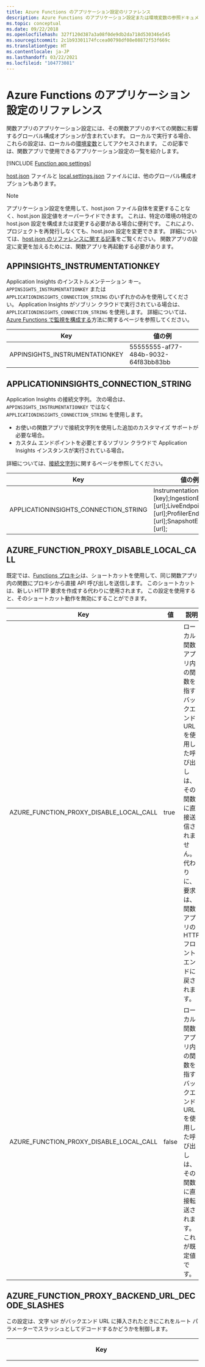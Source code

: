 ```yaml
---
title: Azure Functions のアプリケーション設定のリファレンス
description: Azure Functions のアプリケーション設定または環境変数の参照ドキュメントです。
ms.topic: conceptual
ms.date: 09/22/2018
ms.openlocfilehash: 327f120d387a3a08f0de9db2da718d530346e545
ms.sourcegitcommit: 2c1b93301174fccea00798df08e08872f53f669c
ms.translationtype: HT
ms.contentlocale: ja-JP
ms.lasthandoff: 03/22/2021
ms.locfileid: "104773081"
---
```

# <a name="app-settings-reference-for-azure-functions"></a>Azure Functions のアプリケーション設定のリファレンス

関数アプリのアプリケーション設定には、その関数アプリのすべての関数に影響するグローバル構成オプションが含まれています。 ローカルで実行する場合、これらの設定は、ローカルの[環境変数](functions-run-local.md#local-settings-file)としてアクセスされます。 この記事では、関数アプリで使用できるアプリケーション設定の一覧を紹介します。

[!INCLUDE [Function app settings](../../includes/functions-app-settings.md)]

[host.json](functions-host-json.md) ファイルと [local.settings.json](functions-run-local.md#local-settings-file) ファイルには、他のグローバル構成オプションもあります。

> [!NOTE]  
> アプリケーション設定を使用して、host.json ファイル自体を変更することなく、host.json 設定値をオーバーライドできます。 これは、特定の環境の特定の host.json 設定を構成または変更する必要がある場合に便利です。 これにより、プロジェクトを再発行しなくても、host.json 設定を変更できます。 詳細については、[host.json のリファレンスに関する記事](functions-host-json.md#override-hostjson-values)をご覧ください。 関数アプリの設定に変更を加えるためには、関数アプリを再起動する必要があります。

## <a name="appinsights_instrumentationkey"></a>APPINSIGHTS_INSTRUMENTATIONKEY

Application Insights のインストルメンテーション キー。 `APPINSIGHTS_INSTRUMENTATIONKEY` または `APPLICATIONINSIGHTS_CONNECTION_STRING` のいずれかのみを使用してください。 Application Insights がソブリン クラウドで実行されている場合は、`APPLICATIONINSIGHTS_CONNECTION_STRING` を使用します。 詳細については、[Azure Functions で監視を構成する](configure-monitoring.md)方法に関するページを参照してください。 

|Key|値の例|
|---|------------|
|APPINSIGHTS_INSTRUMENTATIONKEY|55555555-af77-484b-9032-64f83bb83bb|

## <a name="applicationinsights_connection_string"></a>APPLICATIONINSIGHTS_CONNECTION_STRING

Application Insights の接続文字列。 次の場合は、`APPINSIGHTS_INSTRUMENTATIONKEY` ではなく `APPLICATIONINSIGHTS_CONNECTION_STRING` を使用します。

+ お使いの関数アプリで接続文字列を使用した追加のカスタマイズ サポートが必要な場合。 
+ カスタム エンドポイントを必要とするソブリン クラウドで Application Insights インスタンスが実行されている場合。

詳細については、[接続文字列](../azure-monitor/app/sdk-connection-string.md)に関するページを参照してください。 

|Key|値の例|
|---|------------|
|APPLICATIONINSIGHTS_CONNECTION_STRING|InstrumentationKey=[key];IngestionEndpoint=[url];LiveEndpoint=[url];ProfilerEndpoint=[url];SnapshotEndpoint=[url];|

## <a name="azure_function_proxy_disable_local_call"></a>AZURE_FUNCTION_PROXY_DISABLE_LOCAL_CALL

既定では、[Functions プロキシ](functions-proxies.md)は、ショートカットを使用して、同じ関数アプリ内の関数にプロキシから直接 API 呼び出しを送信します。 このショートカットは、新しい HTTP 要求を作成する代わりに使用されます。 この設定を使用すると、そのショートカット動作を無効にすることができます。

|Key|値|説明|
|-|-|-|
|AZURE_FUNCTION_PROXY_DISABLE_LOCAL_CALL|true|ローカル関数アプリ内の関数を指すバックエンド URL を使用した呼び出しは、その関数に直接送信されません。 代わりに、要求は、関数アプリの HTTP フロントエンドに戻されます。|
|AZURE_FUNCTION_PROXY_DISABLE_LOCAL_CALL|false|ローカル関数アプリ内の関数を指すバックエンド URL を使用した呼び出しは、その関数に直接転送されます。 これが既定値です。 |

## <a name="azure_function_proxy_backend_url_decode_slashes"></a>AZURE_FUNCTION_PROXY_BACKEND_URL_DECODE_SLASHES

この設定は、文字 `%2F` がバックエンド URL に挿入されたときにこれをルート パラメーターでスラッシュとしてデコードするかどうかを制御します。 

|Key|値|説明|
|-|-|-|
|AZURE_FUNCTION_PROXY_BACKEND_URL_DECODE_SLASHES|true|エンコードされたスラッシュを含むルート パラメーターがデコードされます。 |
|AZURE_FUNCTION_PROXY_BACKEND_URL_DECODE_SLASHES|false|すべてのルート パラメーターは変更されずに渡されます。これは既定の動作です。 |

たとえば、`myfunction.com` ドメインの関数アプリ用の proxies.json ファイルを考えてみます。

```JSON
{
    "$schema": "http://json.schemastore.org/proxies",
    "proxies": {
        "root": {
            "matchCondition": {
                "route": "/{*all}"
            },
            "backendUri": "example.com/{all}"
        }
    }
}
```

`AZURE_FUNCTION_PROXY_BACKEND_URL_DECODE_SLASHES` が `true` に設定されている場合、URL `example.com/api%2ftest` は `example.com/api/test` に解決されます。 既定では、URL は `example.com/test%2fapi` のまま変更されません。 詳細については、[Functions プロキシ](functions-proxies.md)に関するページを参照してください。

## <a name="azure_functions_environment"></a>AZURE_FUNCTIONS_ENVIRONMENT

Functions ランタイムのバージョン 2.x 以降では、ランタイム環境に基づいてアプリの動作を構成します。 この値は初期化時に読み取られ、任意の値に設定できます。 ランタイムによって受け入れられるのは、`Development`、`Staging`、および `Production` の値のみです。 Azure での実行時にこのアプリケーション設定が存在しない場合、環境は `Production` と見なされます。 Azure のランタイム環境を `Production` 以外のものに変更する必要がある場合は、`ASPNETCORE_ENVIRONMENT` の代わりにこの設定を使用します。 ローカル コンピューターで実行している場合は、Azure Functions Core Tools により `AZURE_FUNCTIONS_ENVIRONMENT` が `Development` に設定されます。local.settings.json ファイルでこれをオーバーライドすることはできません。 詳細については、「[環境別の起動のクラスとメソッド](/aspnet/core/fundamentals/environments#environment-based-startup-class-and-methods)」を参照してください。

## <a name="azurefunctionsjobhost__"></a>AzureFunctionsJobHost__\*

Functions ランタイムのバージョン 2.x 以降では、現在の環境の [host.json](functions-host-json.md) 設定をアプリケーション設定でオーバーライドできます。 これらのオーバーライドは、`AzureFunctionsJobHost__path__to__setting` という名前のアプリケーション設定として表されます。 詳細については、「[host.json 値をオーバーライドする](functions-host-json.md#override-hostjson-values)」を参照してください。

## <a name="azurewebjobsdashboard"></a>AzureWebJobsDashboard

ログの保存と、それらをポータルの **[モニター]** タブに表示する、オプションのストレージ アカウントの接続文字列です。 この設定は、Azure Functions ランタイムのバージョン 1.x を対象とするアプリに対してのみ有効です。 このストレージ アカウントは、blob、キュー、およびテーブルをサポートする汎用的なものである必要があります。 詳しくは、「[ストレージ アカウントの要件](storage-considerations.md#storage-account-requirements)」をご覧ください。

|Key|値の例|
|---|------------|
|AzureWebJobsDashboard|DefaultEndpointsProtocol=https;AccountName=<name>;AccountKey=<key>|

> [!NOTE]
> より良いパフォーマンスとエクスペリエンスのために、ランタイムのバージョン 2.x 以降では、`AzureWebJobsDashboard` ではなく APPINSIGHTS_INSTRUMENTATIONKEY と App Insights を使用します。

## <a name="azurewebjobsdisablehomepage"></a>AzureWebJobsDisableHomepage

`true` は、関数アプリのルート URL 用に表示される既定のランディング ページを無効にすることを意味します。 既定値は `false` です。

|Key|値の例|
|---|------------|
|AzureWebJobsDisableHomepage|true|

このアプリ設定を省略するか、`false` に設定した場合、URL `<functionappname>.azurewebsites.net` の応答に対し、次の例のようなものが表示されます。

![関数アプリのランディング ページ](media/functions-app-settings/function-app-landing-page.png)

## <a name="azurewebjobsdotnetreleasecompilation&quot;></a>AzureWebJobsDotNetReleaseCompilation

`true` は、.NET コードのコンパイルにリリース モードを使用することを意味し、`false` は、デバッグ モードを使用することを意味します。 既定値は `true` です。

|Key|値の例|
|---|------------|
|AzureWebJobsDotNetReleaseCompilation|true|

## <a name=&quot;azurewebjobsfeatureflags&quot;></a>AzureWebJobsFeatureFlags

有効にするベータ機能のコンマ区切りの一覧です。 これらのフラグで有効となるベータ機能は本番には適しませんが、公開前の実験的な使用には有効にすることができます。

|Key|値の例|
|---|------------|
|AzureWebJobsFeatureFlags|feature1,feature2|

## <a name=&quot;azurewebjobssecretstoragetype&quot;></a>AzureWebJobsSecretStorageType

キーの保存に使用するリポジトリまたはプロバイダーを指定します。 現時点でサポートされているリポジトリは、BLOB ストレージ (&quot;Blob") およびローカル ファイル システム ("Files") です。 既定では、バージョン 2 では BLOB、バージョン 1 ではファイル システムが使用されます。

|Key|値の例|
|---|------------|
|AzureWebJobsSecretStorageType|ファイル|

## <a name="azurewebjobsstorage"></a>AzureWebJobsStorage

Azure Functions ランタイムでは、このストレージ アカウント接続文字列は通常の操作に使用されます。 このストレージ アカウントの使用方法としては、キー管理、タイマー トリガー管理、Event Hubs チェックポイントなどがあります。 このストレージ アカウントは、blob、キュー、およびテーブルをサポートする汎用的なものである必要があります。 「[ストレージ アカウント](functions-infrastructure-as-code.md#storage-account)」および「[ストレージ アカウントの要件](storage-considerations.md#storage-account-requirements)」を参照してください。

|Key|値の例|
|---|------------|
|AzureWebJobsStorage|DefaultEndpointsProtocol=https;AccountName=[name];AccountKey=[key]|

## <a name="azurewebjobs_typescriptpath"></a>AzureWebJobs_TypeScriptPath

Typescript で使用されるコンパイラへのパスです。 必要に応じて、既定値はオーバーライドできます。

|Key|値の例|
|---|------------|
|AzureWebJobs_TypeScriptPath|%HOME%\typescript|

## <a name="function_app_edit_mode"></a>FUNCTION\_APP\_EDIT\_MODE

Azure portal での編集が有効になっているかどうかを決定します。 有効な値は "readwrite" および "readonly" です。

|Key|値の例|
|---|------------|
|FUNCTION\_APP\_EDIT\_MODE|readonly|

## <a name="functions_extension_version"></a>FUNCTIONS\_EXTENSION\_VERSION

関数アプリをホストする Functions ランタイムのバージョンです。 メジャー バージョンのチルダ (`~`) は、そのメジャー バージョンの最新バージョンを使用することを意味します (例: "~3")。 同じメジャー バージョンの新しいバージョンが使用できる場合、それらは関数アプリに自動的にインストールされています。 特定のバージョンにアプリを固定するには、完全なバージョン番号 (例: "3.0.12345") を使用します。 既定値は "~3" です。 `~1` の値は、アプリをバージョン 1.x のランタイムに固定します。 詳細については、「[Azure Functions ランタイム バージョンをターゲットにする方法](functions-versions.md)」をご覧ください。

|Key|値の例|
|---|------------|
|FUNCTIONS\_EXTENSION\_VERSION|~3|

## <a name="functions_v2_compatibility_mode"></a>FUNCTIONS\_V2\_COMPATIBILITY\_MODE

この設定により、関数アプリはバージョン 3.x ランタイムでバージョン 2.x 互換モードで実行できるようになります。 この設定は、[関数アプリをランタイムのバージョン 2.x から 3.x にアップグレードする](functions-versions.md#migrating-from-2x-to-3x)ときに問題が発生した場合にのみ使用してください。 

>[!IMPORTANT]
> この設定は、アプリケーションをバージョン 3.x で正常に動作するように更新するときに、短期的な回避策としてのみ使用することを目的としています。 [2.x ランタイムがサポートされている](functions-versions.md)限り、この設定はサポートされます。 この設定を使用せずにバージョン 3.x でアプリを実行できない問題が発生した場合は、[問題を報告](https://github.com/Azure/azure-functions-host/issues/new?template=Bug_report.md)してください。

[FUNCTIONS\_EXTENSION\_VERSION](functions-app-settings.md#functions_extension_version) を `~3` に設定する必要があります。

|Key|値の例|
|---|------------|
|FUNCTIONS\_V2\_COMPATIBILITY\_MODE|true|

## <a name="functions_worker_process_count"></a>FUNCTIONS\_WORKER\_PROCESS\_COUNT

言語ワーカー プロセスの最大数を指定します。既定値は `1` です。 許容される最大値は `10` です。 関数呼び出しは、言語ワーカー プロセス間で均等に分散されます。 言語ワーカー プロセスは、FUNCTIONS\_WORKER\_PROCESS\_COUNT によって設定されたカウントに達するまで、10 秒ごとに生成されます。 複数の言語ワーカー プロセスの使用は、[スケーリング](functions-scale.md)と同じではありません。 CPU にバインドされた呼び出しと I/O にバインドされた呼び出しがワークロードに混在している場合は、この設定を使用することを検討してください。 この設定はすべての非 .NET 言語に適用されます。

|Key|値の例|
|---|------------|
|FUNCTIONS\_WORKER\_PROCESS\_COUNT|2|

## <a name="functions_worker_runtime"></a>FUNCTIONS\_WORKER\_RUNTIME

ワーカー ランタイムが関数アプリに読み込む言語。  これは、アプリケーションで使用されている言語に対応します (たとえば、`dotnet`)。 Azure Functions Runtime のバージョン 2.x 以降では、特定の関数アプリでサポートできる言語は 1 つだけです。   

|Key|値の例|
|---|------------|
|FUNCTIONS\_WORKER\_RUNTIME|node|

有効な値:

| 値 | 言語 |
|---|---|
| `dotnet` | [C# (クラス ライブラリ)](functions-dotnet-class-library.md)<br/>[C# (スクリプト)](functions-reference-csharp.md) |
| `dotnet-isolated` | [C# (分離プロセス)](dotnet-isolated-process-guide.md) |
| `java` | [Java](functions-reference-java.md) |
| `node` | [JavaScript](functions-reference-node.md)<br/>[TypeScript](functions-reference-node.md#typescript) |
| `powershell` | [PowerShell](functions-reference-powershell.md) |
| `python` | [Python](functions-reference-python.md) |

## <a name="pip_extra_index_url"></a>PIP\_EXTRA\_INDEX\_URL

この設定の値は、Python アプリのカスタム パッケージ インデックス URL を示します。 この設定は、追加のパッケージ インデックスにあるカスタム依存関係を使用してリモート ビルドを実行する必要がある場合に使用します。   

|Key|値の例|
|---|------------|
|PIP\_EXTRA\_INDEX\_URL|http://my.custom.package.repo/simple |

詳細については、Python 開発者リファレンスの「[カスタムの依存関係](functions-reference-python.md#remote-build-with-extra-index-url)」を参照してください。

## <a name="python_threadpool_thread_count"></a>PYTHON\_THREADPOOL\_THREAD\_COUNT

関数呼び出しを実行するために Python 言語ワーカーによって使用されるスレッドの最大数を指定します。Python バージョン `3.8` 以前では、既定値 `1` を使用します。 Python バージョン `3.9` 以降では、値は `None` に設定されます。 この設定は、実行中に設定されるスレッドの数を保証するものではないことに注意してください。 この設定により、Python では、スレッドの数を指定された値に増やすことができます。 この設定は、Python 関数アプリにのみ適用されます。 また、この設定は、コルーチンではなく、同期関数の呼び出しに適用されます。

|Key|値の例|最大値|
|---|------------|---------|
|PYTHON\_THREADPOOL\_THREAD\_COUNT|2|32|

## <a name="scale_controller_logging_enabled"></a>SCALE\_CONTROLLER\_LOGGING\_ENABLED

"_この設定は現在プレビューの段階です。_ "  

この設定は、Azure Functions スケール コントローラーからのログ記録を制御します。 詳細については、[スケール コントローラーのログ](functions-monitoring.md#scale-controller-logs)に関するセクションを参照してください。

|Key|値の例|
|-|-|
|SCALE_CONTROLLER_LOGGING_ENABLED|AppInsights:Verbose|

このキーの値は `<DESTINATION>:<VERBOSITY>` の形式で指定されます。これは次のように定義されます。

[!INCLUDE [functions-scale-controller-logging](../../includes/functions-scale-controller-logging.md)]

## <a name="website_contentazurefileconnectionstring"></a>WEBSITE\_CONTENTAZUREFILECONNECTIONSTRING

Windows 上で実行されているイベント ドリブン スケーリング プランに関数アプリのコードと構成が格納されているストレージ アカウントの接続文字列です。 詳細については、「[Function App を作成する](functions-infrastructure-as-code.md#windows)」を参照してください。

|Key|値の例|
|---|------------|
|WEBSITE_CONTENTAZUREFILECONNECTIONSTRING|DefaultEndpointsProtocol=https;AccountName=[name];AccountKey=[key]|

Windows 上で実行されている Premium プランまたは従量課金プランにデプロイする場合にのみ使用されます。 Linux を実行する従量課金プランではサポートされていません。 この設定を変更または削除すると、関数アプリが起動しなくなることがあります。 詳細については、[こちらのトラブルシューティング記事](functions-recover-storage-account.md#storage-account-application-settings-were-deleted)を参照してください。 

## <a name="website_contentovervnet"></a>WEBSITE\_CONTENTOVERVNET

Premium プランのみ。 `1` の値を指定すると、ストレージ アカウントを仮想ネットワークに制限している場合に、関数アプリをスケーリングできます。 ストレージ アカウントを仮想ネットワークに制限する場合は、この設定を有効にする必要があります。 詳細については、「[ストレージ アカウントを仮想ネットワークに制限する](functions-networking-options.md#restrict-your-storage-account-to-a-virtual-network)」を参照してください。

|Key|値の例|
|---|------------|
|WEBSITE_CONTENTOVERVNET|1|

## <a name="website_contentshare"></a>WEBSITE\_CONTENTSHARE

Windows 上のイベント ドリブン スケーリング プラン内の関数アプリ コードと構成へのファイル パス。 WEBSITE_CONTENTAZUREFILECONNECTIONSTRING と共に使用されます。 既定は、関数アプリ名で始まる一意文字列です。 「[Function App を作成する](functions-infrastructure-as-code.md#windows)」を参照してください。

|Key|値の例|
|---|------------|
|WEBSITE_CONTENTSHARE|functionapp091999e2|

Windows 上で実行されている Premium プランまたは従量課金プランにデプロイする場合にのみ使用されます。 Linux を実行する従量課金プランではサポートされていません。 この設定を変更または削除すると、関数アプリが起動しなくなることがあります。 詳細については、[こちらのトラブルシューティング記事](functions-recover-storage-account.md#storage-account-application-settings-were-deleted)を参照してください。

デプロイ中、Azure Resource Manager を使用して関数アプリを作成するとき、テンプレートに WEBSITE_CONTENTSHARE を含めないでください。 このアプリケーション設定はデプロイ中に生成されます。 詳細については、[関数アプリのリソース デプロイを自動化する](functions-infrastructure-as-code.md#windows)方法に関するページを参照してください。   

## <a name="website_dns_server"></a>WEBSITE\_DNS\_SERVER

IP アドレスの解決時にアプリによって使用される DNS サーバーを設定します。 この設定は、[Azure DNS Private Zones](functions-networking-options.md#azure-dns-private-zones) や[プライベート エンドポイント](functions-networking-options.md#restrict-your-storage-account-to-a-virtual-network)など、特定のネットワーク機能を使用する場合に必要になることがよくあります。   

|Key|値の例|
|---|------------|
|WEBSITE\_DNS\_SERVER|168.63.129.16|

## <a name="website_max_dynamic_application_scale_out"></a>WEBSITE\_MAX\_DYNAMIC\_APPLICATION\_SCALE\_OUT

アプリがスケールアウトできる最大のインスタンス数です。 既定は無制限です。

> [!IMPORTANT]
> この設定は、プレビューの段階です。  スケールアウトの制限に推奨される、[関数で最大にスケールアウトするためのアプリ プロパティ](./event-driven-scaling.md#limit-scale-out)が追加されています。

|Key|値の例|
|---|------------|
|WEBSITE\_MAX\_DYNAMIC\_APPLICATION\_SCALE\_OUT|5|

## <a name="website_node_default_version"></a>WEBSITE\_NODE\_DEFAULT_VERSION

"_Windows のみ_"。  
Windows で関数アプリを実行するときに使用する Node.js のバージョンを設定します。 チルダ (~) を使用して、ランタイムがターゲット メジャー バージョンの利用可能な最新バージョンを使用するようにする必要があります。 たとえば、`~10` に設定すると、最新バージョンの Node.js 10 が使用されます。 メジャー バージョンがチルダ付きで対象になっている場合は、マイナー バージョンを手動で更新する必要はありません。 

|Key|値の例|
|---|------------|
|WEBSITE\_NODE\_DEFAULT_VERSION|~10|

## <a name="website_run_from_package"></a>WEBSITE\_RUN\_FROM\_PACKAGE

マウントされたパッケージ ファイルから関数アプリを実行できるようにします。

|Key|値の例|
|---|------------|
|WEBSITE\_RUN\_FROM\_PACKAGE|1|

有効な値は、展開パッケージ ファイルの場所に解決される URL、または `1` です。 `1` に設定した場合、パッケージは `d:\home\data\SitePackages` フォルダーに存在する必要があります。 この設定で zip デプロイを使用すると、パッケージは自動的にこの場所にアップロードされます。 プレビューでは、この設定は `WEBSITE_RUN_FROM_ZIP` という名前でした。 詳細については、[パッケージ ファイルからの関数の実行](run-functions-from-deployment-package.md)に関するページを参照してください。

## <a name="website_time_zone"></a>WEBSITE\_TIME\_ZONE

関数アプリのタイムゾーンを設定できます。 

|Key|OS|値の例|
|---|--|------------|
|WEBSITE\_TIME\_ZONE|Windows|東部標準時|
|WEBSITE\_TIME\_ZONE|Linux|America/New_York|

[!INCLUDE [functions-timezone](../../includes/functions-timezone.md)]

## <a name="website_vnet_route_all"></a>WEBSITE\_VNET\_ROUTE\_ALL

アプリからのすべての送信トラフィックが仮想ネットワーク経由でルーティングされるかどうかを示します。 設定値が `1` の場合は、すべてのトラフィックが仮想ネットワーク経由でルーティングされることを示します。 [リージョンでの仮想ネットワーク統合](functions-networking-options.md#regional-virtual-network-integration)の機能を使用する場合は、この設定を使用する必要があります。 また、[仮想ネットワーク NAT ゲートウェイを使用して静的な送信 IP アドレスを定義する](functions-how-to-use-nat-gateway.md)場合にも使用されます。 

|Key|値の例|
|---|------------|
|WEBSITE\_VNET\_ROUTE\_ALL|1|

## <a name="next-steps"></a>次のステップ

[アプリケーション設定の更新方法](functions-how-to-use-azure-function-app-settings.md#settings)

[host.json ファイルのグローバル設定を参照する](functions-host-json.md)

[App Service アプリの他のアプリ設定を参照する](https://github.com/projectkudu/kudu/wiki/Configurable-settings)
